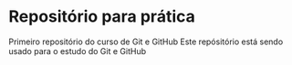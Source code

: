 # Repositório para prática
 Primeiro repositório do curso de Git e GitHub
 Este repósitório está sendo usado para o estudo do Git e GitHub

